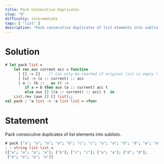 ```yaml
---
title: Pack Consecutive Duplicates
slug: "9"
difficulty: intermediate
tags: [ "list" ]
description: "Pack consecutive duplicates of list elements into sublists."
---
```


# Solution

```ocaml
# let pack list =
    let rec aux current acc = function
      | [] -> []    (* Can only be reached if original list is empty *)
      | [x] -> (x :: current) :: acc
      | a :: (b :: _ as t) ->
         if a = b then aux (a :: current) acc t
         else aux [] ((a :: current) :: acc) t  in
    List.rev (aux [] [] list);;
val pack : 'a list -> 'a list list = <fun>
```

# Statement

Pack consecutive duplicates of list elements into sublists.

```ocaml
# pack ["a"; "a"; "a"; "a"; "b"; "c"; "c"; "a"; "a"; "d"; "d"; "e"; "e"; "e"; "e"];;
- : string list list =
[["a"; "a"; "a"; "a"]; ["b"]; ["c"; "c"]; ["a"; "a"]; ["d"; "d"];
 ["e"; "e"; "e"; "e"]]
```

